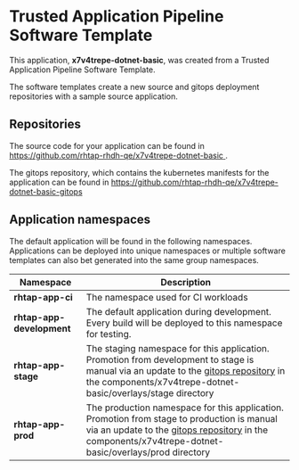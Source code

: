 # Trusted Application Pipeline Software Template

This application, **x7v4trepe-dotnet-basic**, was created from a Trusted Application Pipeline Software Template.

The software templates create a new source and gitops deployment repositories with a sample source application. 

## Repositories

The source code for your application can be found in [https://github.com/rhtap-rhdh-qe/x7v4trepe-dotnet-basic ](https://github.com/rhtap-rhdh-qe/x7v4trepe-dotnet-basic ).
 
The gitops repository, which contains the kubernetes manifests for the application can be found in 
[https://github.com/rhtap-rhdh-qe/x7v4trepe-dotnet-basic-gitops ](https://github.com/rhtap-rhdh-qe/x7v4trepe-dotnet-basic-gitops ) 

## Application namespaces 

The default application will be found in the following namespaces. Applications can be deployed into unique namespaces or multiple software templates can also bet generated into the same group namespaces.  

|  Namespace   |  Description   |  
| -------- | -------- |
| **rhtap-app-ci** | The namespace used for CI workloads |
| **rhtap-app-development** | The default application during development. Every build will be deployed to this namespace for testing. |
| **rhtap-app-stage** | The staging namespace for this application. Promotion from development to stage is manual via an update to the [gitops repository](https://github.com/rhtap-rhdh-qe/x7v4trepe-dotnet-basic-gitops ) in the components/x7v4trepe-dotnet-basic/overlays/stage directory |
| **rhtap-app-prod** | The production namespace for this application. Promotion from stage to production is manual via an update to the [gitops repository](https://github.com/rhtap-rhdh-qe/x7v4trepe-dotnet-basic-gitops ) in the components/x7v4trepe-dotnet-basic/overlays/prod directory |